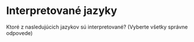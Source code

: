 # Interpretované jazyky

Ktoré z nasledujúcich jazykov sú interpretované? (Vyberte všetky správne odpovede)
